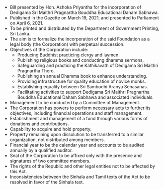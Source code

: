 - Bill presented by Hon. Ashoka Priyantha for the incorporation of Dedigama Sri Maithri Pragnartha Bouddha Educational Daham Sabhawa.
- Published in the Gazette on March 19, 2021, and presented to Parliament on April 6, 2021.
- To be printed and distributed by the Department of Government Printing, Sri Lanka.
- The aim is to formalize the incorporation of the said Foundation as a legal body (the Corporation) with perpetual succession.
- Objectives of the Corporation include:
  - Producing Buddhist practicing clergy and laymen.
  - Publishing religious books and conducting dhamma sermons.
  - Safeguarding and practicing the Kathikavath of Dedigama Sri Maithri Pragnartha Thero.
  - Publishing an annual Dhamma book to enhance understanding.
  - Providing infrastructure for quality education of novice monks.
  - Establishing equality between Sri Sambodhi Aranya Senasanas.
  - Facilitating activities to support Dedigama Sri Maithri Pragnartha Bouddha Educational Daham Sabhawa and associated individuals.
- Management to be conducted by a Committee of Management.
- The Corporation has powers to perform necessary acts to further its objectives, including financial operations and staff management.
- Establishment and management of a fund through various forms of donations and contributions.
- Capability to acquire and hold property.
- Property remaining upon dissolution to be transferred to a similar organization, not distributed among members.
- Financial year to be the calendar year and accounts to be audited annually by a qualified auditor.
- Seal of the Corporation to be affixed only with the presence and signatures of two committee members.
- The rights of the Republic and other legal entities not to be affected by this Act.
- Inconsistencies between the Sinhala and Tamil texts of the Act to be resolved in favor of the Sinhala text.